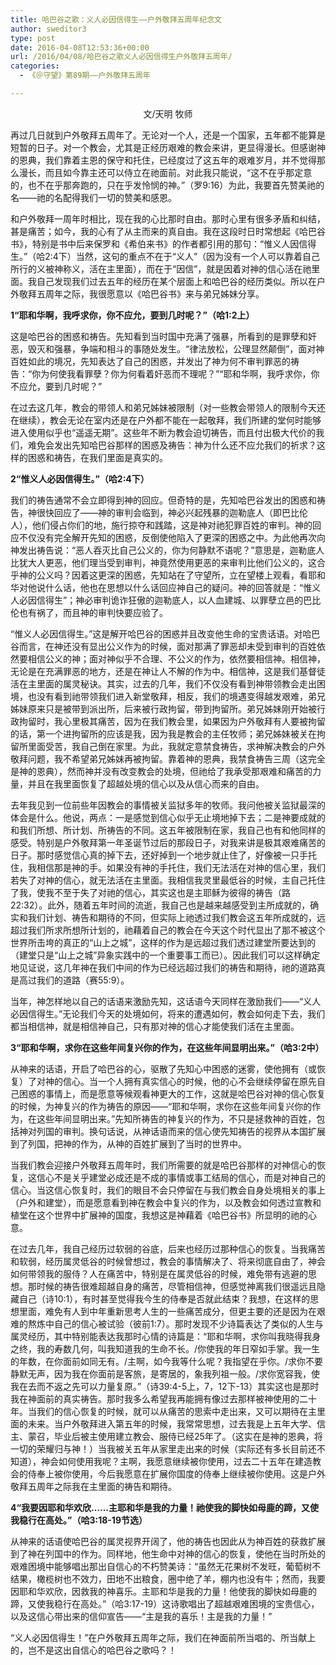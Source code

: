 ```yaml
---
title: 哈巴谷之歌：义人必因信得生——户外敬拜五周年纪念文
author: sweditor3
type: post
date: 2016-04-08T12:53:36+00:00
url: /2016/04/08/哈巴谷之歌义人必因信得生户外敬拜五周年/
categories:
  - 《＠守望》第89期——户外敬拜五周年

---
```

<p style="text-align: center;">
  文/天明 牧师
</p>

再过几日就到户外敬拜五周年了。无论对一个人，还是一个国家，五年都不能算是短暂的日子。对一个教会，尤其是正经历艰难的教会来讲，更显得漫长。但感谢神的恩典，我们靠着主恩的保守和托住，已经度过了这五年的艰难岁月，并不觉得那么漫长，而且如今靠主还可以侍立在祂面前。对此我只能说，&ldquo;这不在乎那定意的，也不在乎那奔跑的，只在乎发怜悯的神。&rdquo;（罗9:16）为此，我要首先赞美祂的名&mdash;&mdash;祂的名配得我们一切的赞美和感恩。 

和户外敬拜一周年时相比，现在我的心比那时自由。那时心里有很多矛盾和纠结，甚是痛苦；如今，我的心有了从主而来的真自由。我在这段时日时常想起《哈巴谷书》，特别是书中后来保罗和《希伯来书》的作者都引用的那句：&ldquo;惟义人因信得生。&rdquo;（哈2:4下）当然，这句的重点不在于&ldquo;义人&rdquo;（因为没有一个人可以靠着自己所行的义被神称义，活在主里面），而在于&ldquo;因信&rdquo;，就是因着对神的信心活在祂里面。我自己发现我们过去五年的经历在某个层面上和哈巴谷的经历类似。所以在户外敬拜五周年之际，我很愿意以《哈巴谷书》来与弟兄姊妹分享。 

**1&ldquo;耶和华啊，我呼求你，你不应允，要到几时呢？&rdquo;（哈1:2上）** 

这是哈巴谷的困惑和祷告。先知看到当时国中充满了强暴，所看到的是罪孽和奸恶，毁灭和强暴，争端和相斗的事随处发生。&ldquo;律法放松，公理显然颠倒&rdquo;，面对神百姓如此的境况，先知表达了自己的困惑，并发出了神为何不审判罪恶的祷告：&ldquo;你为何使我看罪孽？你为何看着奸恶而不理呢？&rdquo;&ldquo;耶和华啊，我呼求你，你不应允，要到几时呢？&rdquo; 

在过去这几年，教会的带领人和弟兄姊妹被限制（对一些教会带领人的限制今天还在继续），教会无论在室内还是在户外都不能在一起敬拜，我们所建的堂何时能够进入使用似乎也&ldquo;遥遥无期&rdquo;。这些年不断为教会迫切祷告，而且付出极大代价的我们，难免会发出先知哈巴谷那样的困惑及祷告：神为什么还不应允我们的祈求？这样的困惑和祷告，在我们里面是真实的。 

**2&ldquo;惟义人必因信得生。&rdquo;（哈2:4下）** 

我们的祷告通常不会立即得到神的回应。但奇特的是，先知哈巴谷发出的困惑和祷告，神很快回应了&mdash;&mdash;神的审判会临到，神必兴起残暴的迦勒底人（即巴比伦人），他们侵占你们的地，施行掠夺和践踏，这是神对祂犯罪百姓的审判。神的回应不仅没有完全解开先知的困惑，反倒使他陷入了更深的困惑之中。为此他再次向神发出祷告说：&ldquo;恶人吞灭比自己公义的，你为何静默不语呢？&rdquo;意思是，迦勒底人比犹大人更恶，他们理当受到审判，神竟然使用更恶的来审判比他们公义的，这合乎神的公义吗？因着这更深的困惑，先知站在了守望所，立在望楼上观看，看耶和华对他说什么话，他也在思想以什么话回应神自己的疑问。神的回答就是：&ldquo;惟义人必因信得生&rdquo;；神必审判诡诈狂傲的迦勒底人，以人血建城、以罪孽立邑的巴比伦也有祸了，而且神的审判快要应验了。 

&ldquo;惟义人必因信得生。&rdquo;这是解开哈巴谷的困惑并且改变他生命的宝贵话语。对哈巴谷而言，在神还没有显出公义作为的时候，面对那满了罪恶却未受到审判的百姓依然要相信公义的神；面对神似乎不合理、不公义的作为，依然要相信神。相信神，无论是在充满罪恶的地方，还是在神让人不解的作为中。相信神，这是我们基督徒活在主里面的属灵秘诀。其实，过去的几年，我们不仅没有看到神带领教会走出困境，也没有看到祂带领我们进入新堂敬拜，相反，我们的境遇变得越发艰难，弟兄姊妹原来只是被带到派出所，后来被行政拘留，带到拘留所。弟兄姊妹刚开始被行政拘留时，我心里极其痛苦，因为在我们教会里，如果因为户外敬拜有人要被拘留的话，第一个进拘留所的应该是我，因为我是教会的主任牧师；弟兄姊妹被关在拘留所里面受苦，我自己倒在家里。为此，我就定意禁食祷告，求神解决教会的户外敬拜问题，我不希望弟兄姊妹再被拘留。靠着神的恩典，我禁食祷告三周（这完全是神的恩典），然而神并没有改变教会的处境，但祂给了我承受那艰难和痛苦的力量，并且在我里面恢复了超越处境的信心以及从信心而来的自由。 

去年我见到一位前些年因教会的事情被关监狱多年的牧师。我问他被关监狱最深的体会是什么。他说，两点：一是感觉到信心似乎无止境地掉下去；二是神要成就的和我们所想、所计划、所祷告的不同。这五年被限制在家，我自己也有和他同样的感受。特别是户外敬拜第一年圣诞节过后的那段日子，对我来讲是极其艰难痛苦的日子。那时感觉信心真的掉下去，还好掉到一个地步就止住了，好像被一只手托住，我相信那是神的手。如果没有神的手托住，我们无法活在对神的信心里，我们若失了对神的信心，就无法活在主里面。我相信我灵里最低谷的时候，主自己托住了我，使我不至于失了对祂的信心，其实这也是主耶稣为彼得的祷告（路22:32）。此外，随着五年时间的流逝，我自己也是越来越感受到主所成就的，确实和我们计划、祷告和期待的不同，但实际上祂透过我们教会这五年所成就的，远超过我们所求所想所计划的，祂藉着自己的教会在今天这个时代显出了那不被这个世界所击垮的真正的&ldquo;山上之城&rdquo;，这样的作为是远超过我们透过建堂所要达到的（建堂只是&ldquo;山上之城&rdquo;异象实践中的一个重要事工而已）。因此我们可以这样确定地见证说，这几年神在我们中间的作为已经远超过我们的祷告和期待，祂的道路真是高过我们的道路（赛55:9）。 

当年，神怎样地以自己的话语来激励先知，这话语今天同样在激励我们&mdash;&mdash;&ldquo;义人必因信得生。&rdquo;无论我们今天的处境如何，将来的遭遇如何，教会如何走下去，我们都当相信神，就是相信神自己，只有那对神的信心才能使我们活在主里面。 

**3&ldquo;耶和华啊，求你在这些年间复兴你的作为，在这些年间显明出来。&rdquo;（哈3:2中）** 

从神来的话语，开启了哈巴谷的心，驱散了先知心中困惑的迷雾，使他拥有（或恢复）了对神的信心。当一个人拥有真实信心的时候，他的心不会继续停留在原先自己困惑的事情上，而是愿意等候观看神更大的工作，这就是哈巴谷对神的信心恢复的时候，为神复兴的作为祷告的原因&mdash;&mdash;&ldquo;耶和华啊，求你在这些年间复兴你的作为，在这些年间显明出来。&rdquo;先知所祷告的神复兴的作为，不只是拯救神的百姓，包括神对列国的审判。换句话说，从神话语而来的信心使先知祷告的视界从本国扩展到了列国，把神的作为，从神的百姓扩展到了当时的世界中。 

当我们教会迎接户外敬拜五周年时，我们所需要的就是哈巴谷那样的对神信心的恢复，这信心不是关乎建堂必成还是不成的事情或事工结局的信心，而是对神自己的信心。当这信心恢复时，我们的眼目不会只停留在与我们教会自身处境相关的事上（户外和建堂），而是愿意看到神在教会中复兴的作为，以及教会如何透过宣教和植堂在这个世界中扩展神的国度，我想这是神藉着《哈巴谷书》所显明的祂的心意。 

在过去几年，我自己经历过软弱的谷底，后来也经历过那种信心的恢复。当我痛苦和软弱，经历属灵低谷的时候曾想过，教会的事情解决了、将来彻底自由了，神会如何带领我的服侍？人在痛苦中，特别是在属灵低谷的时候，难免带有逃避的思想。那时候的祷告很难超越自身的痛苦，尽管相信神，但感觉神离我们很遥远且隐藏自己（诗10:1），有时甚至觉得我今生的侍奉是否就此结束？我想，在这样的思想里面，难免有人到中年重新思考人生的一些痛苦成分，但更主要的还是因为在艰难的熬炼中自己的信心被试验（彼前1:7）。那时发现不少诗篇表达了类似的人生与属灵经历，其中特别能表达我那时心情的诗篇是：&ldquo;耶和华啊，求你叫我晓得我身之终，我的寿数几何，叫我知道我的生命不长。/你使我的年日窄如手掌。我一生的年数，在你面前如同无有。/主啊，如今我等什么呢？我指望在乎你。/求你不要静默无声，因为我在你面前是客旅，是寄居的，象我列祖一般。/求你宽容我，使我在去而不返之先可以力量复原。&rdquo;（诗39:4-5上，7，12下-13）其实这也是那时我在神面前的真实祷告。那时我多么希望我再能拥有像过去那样被神使用的二十年。当我们的信心恢复的时候，就可以从痛苦的思索中走出来，又可以期待在主里面的未来。当户外敬拜进入第五年的时候，我常常思想，过去我是上五年大学、信主、蒙召，毕业后被主使用建立教会、服侍已经25年了。（这实在是神的恩典，将一切的荣耀归与神！）当我被关五年从家里走出来的时候（实际还有多长目前还不知道），神会如何使用我呢？主啊，我愿意继续被你使用，过去二十五年在建造教会的侍奉上被你使用，今后我愿意在扩展你国度的侍奉上继续被你使用。这是户外敬拜五周年之际我在主里面的祷告和期待。 &nbsp;&nbsp; 

**4&ldquo;我要因耶和华欢欣&hellip;&hellip;主耶和华是我的力量！祂使我的脚快如母鹿的蹄，又使我稳行在高处。&rdquo;（哈3:18-19节选）** 

从神来的话语使哈巴谷的属灵视界开阔了，他的祷告也因此从为神百姓的获救扩展到了神在列国中的作为。同样地，他生命中对神的信心的恢复，使他在当时所处的艰难困境中能够唱出那出自信心的不朽赞美诗：&ldquo;虽然无花果树不发旺，葡萄树不结果，橄榄树也不效力，田地不出粮食，圈中绝了羊，棚内也没有牛；然而，我要因耶和华欢欣，因救我的神喜乐。主耶和华是我的力量！他使我的脚快如母鹿的蹄，又使我稳行在高处。&rdquo;（哈3:17-19）这诗歌唱出了超越艰难困境的宝贵信心，以及这信心带出来的信仰宣告&mdash;&mdash;&ldquo;主是我的喜乐！主是我的力量！&rdquo; 

&ldquo;义人必因信得生！&rdquo;在户外敬拜五周年之际，我们在神面前所当唱的、所当献上的，岂不是这出自信心的哈巴谷之歌吗？！ 

&nbsp; &nbsp; &nbsp; &nbsp; &nbsp; &nbsp; &nbsp; &nbsp; &nbsp; &nbsp; &nbsp; &nbsp; &nbsp; &nbsp; &nbsp; &nbsp; &nbsp; &nbsp; &nbsp;